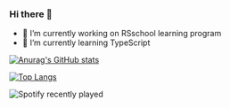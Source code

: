 ### Hi there 👋

- 🔭 I’m currently working on RSschool learning program
- 🌱 I’m currently learning TypeScript

[![Anurag's GitHub stats](https://github-readme-stats.vercel.app/api?username=S4mm4ael&show_icons=true&theme=radical)](https://github.com/anuraghazra/github-readme-stats)

[![Top Langs](https://github-readme-stats.vercel.app/api/top-langs/?username=anuraghazra&layout=compact&theme=radical&card_width=445)](https://github.com/anuraghazra/github-readme-stats)

![Spotify recently played](https://spotify-recently-played-readme.vercel.app/api?user=31jw4diqt7mk2km43mv7nd6dawgu&width=495)

